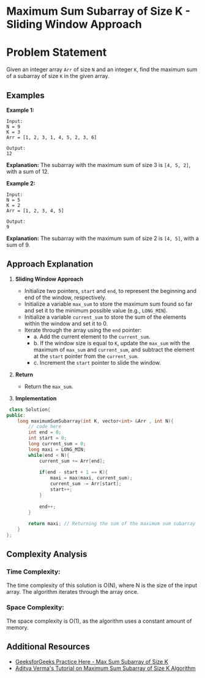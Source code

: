 # Maximum Sum Subarray of Size K - Sliding Window Approach

# Problem Statement

Given an integer array `Arr` of size `N` and an integer `K`, find the maximum sum of a subarray of size `K` in the given array.

## Examples

**Example 1:**

```
Input:
N = 9
K = 3
Arr = [1, 2, 3, 1, 4, 5, 2, 3, 6]

Output:
12
```

**Explanation:**
The subarray with the maximum sum of size 3 is `[4, 5, 2]`, with a sum of 12.

**Example 2:**

```
Input:
N = 5
K = 2
Arr = [1, 2, 3, 4, 5]

Output:
9
```

**Explanation:**
The subarray with the maximum sum of size 2 is `[4, 5]`, with a sum of 9.

## Approach Explanation

1. **Sliding Window Approach**

   - Initialize two pointers, `start` and `end`, to represent the beginning and end of the window, respectively.
   - Initialize a variable `max_sum` to store the maximum sum found so far and set it to the minimum possible value (e.g., `LONG_MIN`).
   - Initialize a variable `current_sum` to store the sum of the elements within the window and set it to 0.
   - Iterate through the array using the `end` pointer:
     - a. Add the current element to the `current_sum`.
     - b. If the window size is equal to `K`, update the `max_sum` with the maximum of `max_sum` and `current_sum`, and subtract the element at the `start` pointer from the `current_sum`.
     - c. Increment the `start` pointer to slide the window.

2. **Return**

   - Return the `max_sum`.

3. **Implementation**

```cpp
 class Solution{   
public:
    long maximumSumSubarray(int K, vector<int> &Arr , int N){
        // code here 
        int end = 0;
        int start = 0;
        long current_sum = 0; 
        long maxi = LONG_MIN;
        while(end < N){
            current_sum += Arr[end];
            
            if(end - start + 1 == K){
                maxi = max(maxi, current_sum);
                current_sum -= Arr[start];
                start++;
            }
            
            end++;
        }
        
        return maxi; // Returning the sum of the maximum sum subarray
    }
};


```

## Complexity Analysis

### Time Complexity:

The time complexity of this solution is O(N), where N is the size of the input array. The algorithm iterates through the array once.

### Space Complexity:

The space complexity is O(1), as the algorithm uses a constant amount of memory.

## Additional Resources

- [GeeksforGeeks Practice Here  - Max Sum Subarray of Size K](https://www.geeksforgeeks.org/problems/max-sum-subarray-of-size-k5313/1)
- [Aditya Verma's Tutorial on Maximum Sum Subarray of Size K Algorithm](https://www.youtube.com/watch?v=xFJXtB5vSmM)